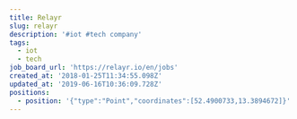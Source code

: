 ```yaml
---
title: Relayr
slug: relayr
description: '#iot #tech company'
tags:
  - iot
  - tech
job_board_url: 'https://relayr.io/en/jobs'
created_at: '2018-01-25T11:34:55.098Z'
updated_at: '2019-06-16T10:36:09.728Z'
positions:
  - position: '{"type":"Point","coordinates":[52.4900733,13.3894672]}'
---
```


